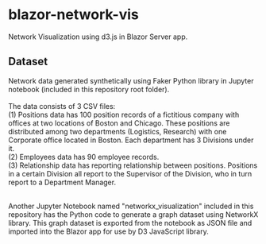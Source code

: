 # blazor-network-vis
Network Visualization using d3.js in Blazor Server app.

## Dataset
Network data generated synthetically using Faker Python library in Jupyter notebook (included in this repository root folder).<br/><br/> The data consists of 3 CSV files:<br/>
(1) Positions data has 100 position records of a fictitious company with offices at two locations of Boston and Chicago.  These positions are distributed among two departments (Logistics, Research) with one Corporate office located in Boston. Each department has 3 Divisions under it.<br/>
(2) Employees data has 90 employee records.<br/>
(3) Relationship data has reporting relationship between positions.  Positions in a certain Division all report to the Supervisor of the Division, who in turn report to a Department Manager.<br/><br/>

Another Jupyter Notebook named "networkx_visualization" included in this repository has the Python code to generate a graph dataset using NetworkX library.  This graph dataset is exported from the notebook as JSON file and imported into the Blazor app for use by D3 JavaScript library.
